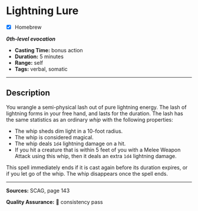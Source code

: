 # Lightning Lure
- [x] Homebrew

***0th-level evocation***
- **Casting Time:** bonus action
- **Duration:** 5 minutes
- **Range:** self
- **Tags:** verbal, somatic

---

## Description
You wrangle a semi-physical lash out of pure lightning energy.
The lash of lightning forms in your free hand, and lasts for the duration.
The lash has the same statistics as an ordinary *whip* with the following properties:
- The whip sheds dim light in a 10-foot radius.
- The whip is considered magical.
- The whip deals `1d4` lightning damage on a hit.
- If you hit a creature that is within 5 feet of you with a Melee Weapon Attack using this whip, then it deals an extra `1d4` lightning damage.

This spell immediately ends if it is cast again before its duration expires, or if you let go of the whip.
The whip disappears once the spell ends.

---

**Sources:** SCAG, page 143

**Quality Assurance:** :star2: consistency pass
